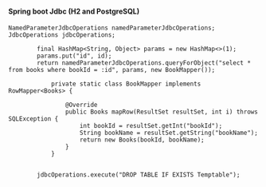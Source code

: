 ﻿

#### Spring boot Jdbc (H2 and PostgreSQL)

    NamedParameterJdbcOperations namedParameterJdbcOperations;
    JdbcOperations jdbcOperations;
    
            final HashMap<String, Object> params = new HashMap<>(1);
            params.put("id", id);
            return namedParameterJdbcOperations.queryForObject("select * from books where bookId = :id", params, new BookMapper());
            
                private static class BookMapper implements RowMapper<Books> {
            
                    @Override
                    public Books mapRow(ResultSet resultSet, int i) throws SQLException {
                        int bookId = resultSet.getInt("bookId");
                        String bookName = resultSet.getString("bookName");
                        return new Books(bookId, bookName);
                    }
                }
            
            
            jdbcOperations.execute("DROP TABLE IF EXISTS Temptable");
            
            
            